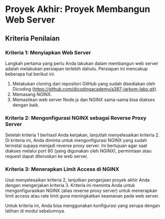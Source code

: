 # Proyek Akhir: Proyek Membangun Web Server

## Kriteria Penilaian  

### **Kriteria 1: Menyiapkan Web Server**  
Langkah pertama yang perlu Anda lakukan dalam membangun web server adalah melakukan persiapan terlebih dahulu. Persiapan ini mencakup beberapa hal berikut ini.

1. Melakukan cloning dari repositori GitHub yang sudah disediakan oleh Dicoding (https://github.com/dicodingacademy/a387-jarkom-labs.git).
2. Memasang NGINX.
3. Memastikan web server Node.js dan NGINX sama-sama bisa diakses dengan baik. 

### **Kriteria 2: Mengonfigurasi NGINX sebagai Reverse Proxy Server**  
Setelah kriteria 1 berhasil Anda kerjakan, lanjutlah menyelesaikan kriteria 2. Di kriteria ini, Anda diminta untuk mengonfigurasi NGINX yang sudah terinstal supaya menjadi reverse proxy server. Ini bertujuan agar saat diakses melalui port 80 (yang digunakan oleh NGINX), permintaan atau request dapat diteruskan ke web server.

### **Kriteria 3: Menerapkan Limit Access di NGINX**  
Usai menyelesaikan kriteria 2, lanjutkan pengerjaan proyek akhir Anda dengan mengerjakan kriteria 3. Kriteria ini meminta Anda untuk mengonfigurasikan NGINX (alias reverse proxy server) untuk menerapkan limit access atau rate limit guna meningkatkan keamanan pada web server. 

Untuk kriteria ini, Anda bisa menggunakan konfigurasi yang serupa dengan latihan di modul sebelumnya.

